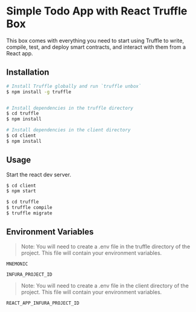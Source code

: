 # Simple Todo App with React Truffle Box

This box comes with everything you need to start using Truffle to write, compile, test, and deploy smart contracts, and interact with them from a React app.

## Installation

```sh
# Install Truffle globally and run `truffle unbox`
$ npm install -g truffle


# Install dependencies in the truffle directory
$ cd truffle
$ npm install

# Install dependencies in the client directory
$ cd client
$ npm install

```

## Usage

Start the react dev server.

```sh
$ cd client
$ npm start
```

```sh
$ cd truffle
$ truffle compile
$ truffle migrate
```

## Environment Variables

> Note: You will need to create a .env file in the truffle directory of the project. This file will contain your environment variables.

`MNEMONIC`

`INFURA_PROJECT_ID`

> Note: You will need to create a .env file in the client directory of the project. This file will contain your environment variables.

`REACT_APP_INFURA_PROJECT_ID`
